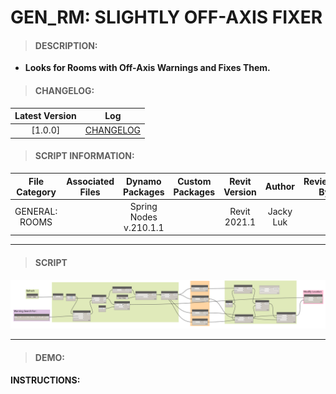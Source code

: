 # GEN_RM: SLIGHTLY OFF-AXIS FIXER

> #### DESCRIPTION: 
- **Looks for Rooms with Off-Axis Warnings and Fixes Them.**

> #### CHANGELOG:

| Latest Version | Log |
| :-------: | :----: | 
|[1.0.0] | [CHANGELOG](/_gen/ROOMS/changelog/GEN_RM_SlightlyOffAxisFixer.md) |

> #### SCRIPT INFORMATION: 

| File Category | Associated Files | Dynamo Packages | Custom Packages | Revit Version | Author | Reviewed By |
| :-------: | :----: | :---: | :---: | :---: | :---: | :---: |
| GENERAL: ROOMS |  | Spring Nodes v.210.1.1 |  | Revit 2021.1 | Jacky Luk |  

        
------------------------------------------------------------------
> #### **SCRIPT** 

<img src="/_images/gen/RM/GEN_RM_SlightlyOffAxisFixer.png">

------------------------------------------------------------------

> #### DEMO: 

#### INSTRUCTIONS: 

